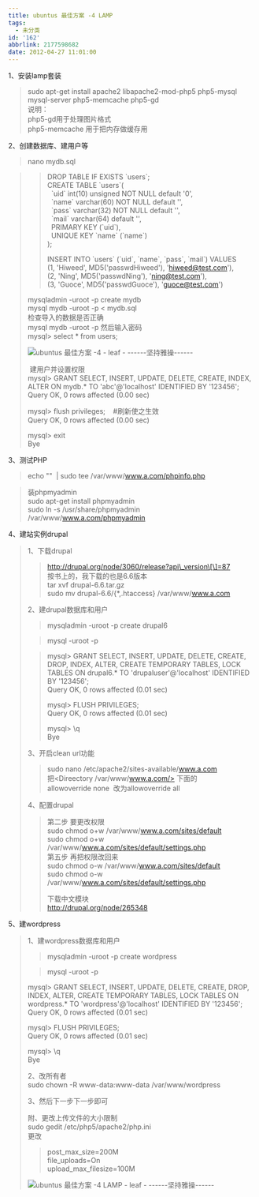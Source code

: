 ```yaml
---
title: ubuntus 最佳方案 -4 LAMP
tags:
  - 未分类
id: '162'
abbrlink: 2177598682
date: 2012-04-27 11:01:00
---
```


1、安装lamp套装  

> sudo apt-get install apache2 libapache2-mod-php5 php5-mysql mysql-server php5-memcache php5-gd  
> 说明：  
> php5-gd用于处理图片格式  
> php5-memcache 用于把内存做缓存用  
>   

2、创建数据库、建用户等  

> nano mydb.sql  

> > DROP TABLE IF EXISTS \`users\`;  
> > CREATE TABLE \`users\`(  
> >   \`uid\` int(10) unsigned NOT NULL default '0',  
> >   \`name\` varchar(60) NOT NULL default '',  
> >   \`pass\` varchar(32) NOT NULL default '',  
> >   \`mail\` varchar(64) default '',  
> >   PRIMARY KEY (\`uid\`),  
> >   UNIQUE KEY \`name\` (\`name\`)  
> > );  
> >   
> > INSERT INTO \`users\` (\`uid\`, \`name\`, \`pass\`, \`mail\`) VALUES  
> > (1, 'Hiweed', MD5('passwdHiweed'), 'hiweed@test.com'),  
> > (2, 'Ning', MD5('passwdNing'), 'ning@test.com'),  
> > (3, 'Guoce', MD5('passwdGuoce'), 'guoce@test.com')  
> 
> mysqladmin -uroot -p create mydb  
> mysql mydb -uroot -p < mydb.sql  
> 检查导入的数据是否正确  
> mysql mydb -uroot -p 然后输入密码  
> mysql> select \* from users;  
> 
> ![ubuntus 最佳方案 -4 - leaf - ------坚持雅操------](http://img1.ph.126.net/_YJiklBfcPvLaHGWFYHlsA==/2493586818696969731.jpg "ubuntus 最佳方案 -4 - leaf - ------坚持雅操------")
> 
>  建用户并设置权限  
> mysql> GRANT SELECT, INSERT, UPDATE, DELETE, CREATE, INDEX, ALTER ON mydb.\* TO 'abc'@'localhost' IDENTIFIED BY '123456';  
> Query OK, 0 rows affected (0.00 sec)  
>   
> mysql> flush privileges;    #刷新使之生效  
> Query OK, 0 rows affected (0.00 sec)  
>   
> mysql> exit  
> Bye  

  
3、测试PHP  

> echo "<?php phpinfo(); ?>"  | sudo tee /var/www/www.a.com/phpinfo.php  

>   
> 装phpmyadmin  
> sudo apt-get install phpmyadmin  
> sudo ln -s /usr/share/phpmyadmin /var/www/www.a.com/phpmyadmin  
>   

4、建站实例drupal  

> 1、下载drupal  
> 
> > http://drupal.org/node/3060/release?api\_version\[\]=87  
> > 按书上的，我下载的也是6.6版本  
> > tar xvf drupal-6.6.tar.gz  
> > sudo mv drupal-6.6/{\*,.htaccess} /var/www/www.a.com  
> 
> 2、建drupal数据库和用户  
> 
> > mysqladmin -uroot -p create drupal6  
> 
> > mysql -uroot -p  
> 
> > mysql> GRANT SELECT, INSERT, UPDATE, DELETE, CREATE, DROP, INDEX, ALTER, CREATE TEMPORARY TABLES, LOCK TABLES ON drupal6.\* TO 'drupaluser'@'localhost' IDENTIFIED BY '123456';  
> > Query OK, 0 rows affected (0.01 sec)  
> >   
> > mysql> FLUSH PRIVILEGES;  
> > Query OK, 0 rows affected (0.01 sec)  
> >   
> > mysql> \\q  
> > Bye  
> 
> 3、开启clean url功能  
> 
> > sudo nano /etc/apache2/sites-available/www.a.com  
> > 把<Direectory /var/www/www.a.com/> 下面的  
> > allowoverride none  改为allowoverride all  
> >   
> 
> 4、配置drupal  
> 
> > 第二步 要更改权限  
> > sudo chmod o+w /var/www/www.a.com/sites/default  
> > sudo chmod o+w /var/www/www.a.com/sites/default/settings.php  
> > 第五步 再把权限改回来  
> > sudo chmod o-w /var/www/www.a.com/sites/default  
> > sudo chmod o-w /var/www/www.a.com/sites/default/settings.php  
> >   
> > 下载中文模块  
> > http://drupal.org/node/265348  
> 
>   

  
5、建wordpress  

> 1、建wordpress数据库和用户  
> 
> > mysqladmin -uroot -p create wordpress  
> 
> > mysql -uroot -p  
> 
> mysql> GRANT SELECT, INSERT, UPDATE, DELETE, CREATE, DROP, INDEX, ALTER, CREATE TEMPORARY TABLES, LOCK TABLES ON wordpress.\* TO 'wordpress'@'localhost' IDENTIFIED BY '123456';  
> Query OK, 0 rows affected (0.01 sec)  
>   
> mysql> FLUSH PRIVILEGES;  
> Query OK, 0 rows affected (0.01 sec)  
>   
> mysql> \\q  
> Bye  
>   
> 2、改所有者  
> sudo chown -R www-data:www-data /var/www/wordpress  
>   
> 3、然后下一步下一步即可  
>   
>   
>   
> 附、更改上传文件的大小限制  
> sudo gedit /etc/php5/apache2/php.ini  
> 更改  
> 
> > post\_max\_size=200M  
> > file\_uploads=On  
> > upload\_max\_filesize=100M  
> 
>   
> 
> ![ubuntus 最佳方案 -4 LAMP - leaf - ------坚持雅操------](http://img2.ph.126.net/b-5dciHZHxuNErJeRiLVHw==/1074952936075702232.jpg "ubuntus 最佳方案 -4 LAMP - leaf - ------坚持雅操------")
> 
>